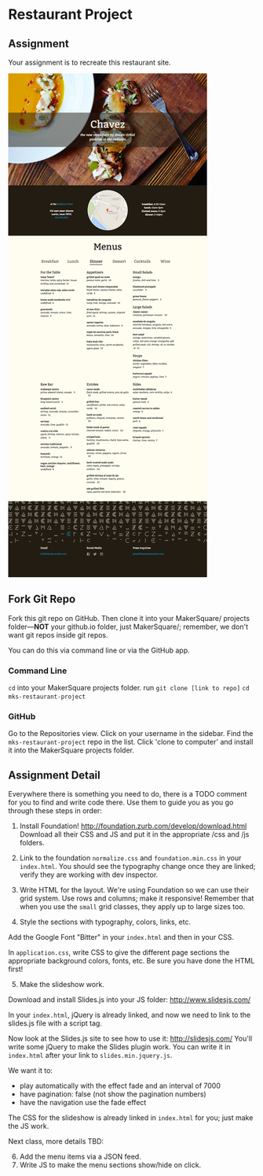 # Restaurant Project

## Assignment

Your assignment is to recreate this restaurant site. 

<img src="mockup.jpg">

## Fork Git Repo

Fork this git repo on GitHub. Then clone it into your MakerSquare/ projects folder—**NOT** your github.io folder, just MakerSquare/; remember, we don't want git repos inside git repos.

You can do this via command line or via the GitHub app.

### Command Line

`cd` into your MakerSquare projects folder.
run `git clone [link to repo]`
`cd mks-restaurant-project`

### GitHub

Go to the Repositories view.
Click on your username in the sidebar.
Find the `mks-restaurant-project` repo in the list.
Click 'clone to computer' and install it into the MakerSquare projects folder.


## Assignment Detail

Everywhere there is something you need to do, there is a TODO comment for you to find and write code there. Use them to guide you as you go through these steps in order:

1. Install Foundation! http://foundation.zurb.com/develop/download.html Download all their CSS and JS and put it in the appropriate /css and /js folders.

2. Link to the foundation `normalize.css` and `foundation.min.css` in your `index.html`. You should see the typography change once they are linked; verify they are working with dev inspector.

3. Write HTML for the layout. We're using Foundation so we can use their grid system. Use rows and columns; make it responsive! Remember that when you use the `small` grid classes, they apply up to large sizes too.

4. Style the sections with typography, colors, links, etc.

Add the Google Font "Bitter" in your `index.html` and then in your CSS.

In `application.css`, write CSS to give the different page sections the appropriate background colors, fonts, etc. Be sure you have done the HTML first!

5. Make the slideshow work.

Download and install Slides.js into your JS folder: http://www.slidesjs.com/

In your `index.html`, jQuery is already linked, and now we need to link to the slides.js file with a script tag.

Now look at the Slides.js site to see how to use it: http://slidesjs.com/ You'll write some jQuery to make the Slides plugin work. You can write it in `index.html` after your link to `slides.min.jquery.js`.

We want it to:
* play automatically with the effect fade and an interval of 7000
* have pagination: false (not show the pagination numbers)
* have the navigation use the fade effect

The CSS for the slideshow is already linked in `index.html` for you; just make the JS work.

Next class, more details TBD:

6. Add the menu items via a JSON feed.
7. Write JS to make the menu sections show/hide on click.
